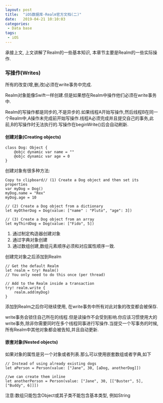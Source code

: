 ```yaml
---
layout: post
title:  "iOS数据库-Realm官方文档(二)"
date:   2019-04-21 10:10:03
categories:
 - Data base
tags:
 - iOS
---
```


承接上文, 上文讲解了Realm的一些基本知识, 本章节主要是Realm的一些实际操作.

<!--more-->

### 写操作(Writes)

所有的改变(增,删,改)必须在write事务中完成.

Realm对象能像Swift一样创建.但是如果想在Realm中操作他们必须在write事务中.

Realm的写操作都是同步的,不是异步的.如果线程A开始写操作,然后线程B在同一个Realm中,A操作未完成前开始写操作.线程A必须完成并且提交自己的事务,此前,B的写操作时无法执行的.写操作在beginWrite()后会自动刷新.

#### 创建对象(Creating objects)

	class Dog: Object {
	    @objc dynamic var name = ""
	    @objc dynamic var age = 0
	}
	
创建对象有很多种方法:

	Copy to clipboard// (1) Create a Dog object and then set its properties
	var myDog = Dog()
	myDog.name = "Rex"
	myDog.age = 10
	
	// (2) Create a Dog object from a dictionary
	let myOtherDog = Dog(value: ["name" : "Pluto", "age": 3])
	
	// (3) Create a Dog object from an array
	let myThirdDog = Dog(value: ["Fido", 5])
	
1. 通过制定构造器创建对象
2. 通过字典对象创建
3. 通过数组创建,数组元素顺序必须和对应属性顺序一致.

创建完对象之后添加到Realm

	// Get the default Realm
	let realm = try! Realm()
	// You only need to do this once (per thread)
	
	// Add to the Realm inside a transaction
	try! realm.write {
	    realm.add(myDog)
	}
	
添加到Realm之后你可继续使用, 在write事务中所有对此对象的改变都会被保存.

write事务会锁住自己所在的线程.但是读操作不会受到影响.你应该习惯使用大的write事务,除非你需要同时在多个线程同事进行写操作.当提交一个写事务的时候,所有Realm中其他对象都会被告知,并且自动更新.

#### 嵌套对象(Nested objects)
如果对象的属性是另一个对象或者列表.那么可以使用嵌套数组或者字典,如下

	// Instead of using already existing dogs
	let aPerson = Person(value: ["Jane", 30, [aDog, anotherDog]])
	
	//we can create them inline
	let anotherPerson = Person(value: ["Jane", 30, [["Buster", 5], ["Buddy", 6]]])
	
<makr>注意:数组只能包含Object或其子类不能包含基本类型, 例如String</mark>